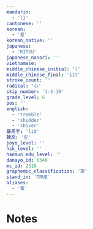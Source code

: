 ```yaml
---
mandarin:
  - 'lì'
cantonese: ''
korean:
  - '률'
korean_native: ''
japanese:
  - 'RITSU'
japanese_nanori: ''
vietnamese:
middle_chinese_initial: 'l'
middle_chinese_final: 'iɪt'
stroke_count: ''
radical: '心'
skip_number: '1-3-10'
grade_level: 6
pos: ''
english:
  - 'tremble'
  - 'shudder'
  - 'shiver'
羅馬字: 'lid'
韓文: '릳'
joyo_level: ''
hsk_level: ''
hanmun_edu_level: ''
danayo_id: 6346
mc_id: 2316
graphemic_classification: '栗'
stand_in: 'TRUE'
aliases:
  - '栗'
---
```


# Notes
